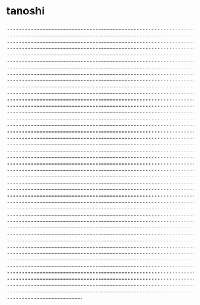 # tanoshi
..........................................................................................................................................................................................................................................................................................................................................................................................................................................................................................................................................................................................................................................................................................................................................................................................................................................................................................................................................................................................................................................................................................................................................................................................................................................................................................................................................................................................................................................................................................................................................................................................................................................................................................................................................................................................................................................................................................................................................................................................................................................................................................................................................................................................................................................................................................................................................................................................................................................................................................................................................................................................................................................................................................................................................................................................................................................................................................................................................................................................................................................................................................................................................................................................................................................................................................................................................................................................................................................................................................................................................................................................................................................................................................................................................................................................................................................................................................................................................................................................................................................................................................................................................................................................................................................................................................................................................................................................................................................................................................................................................................................................................................................................................................................................................................................................................................................................................................................................................................................................................................................................................................................................................................................................................................................................................................................................................................................................................................................................................